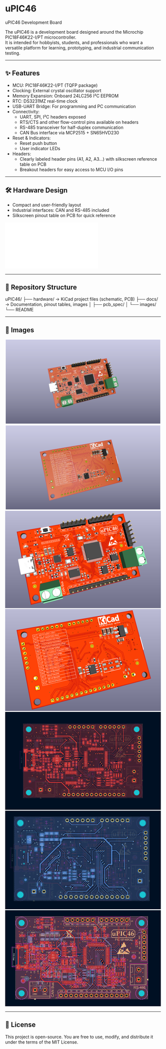 # uPIC46

uPIC46 Development Board

The uPIC46 is a development board designed around the Microchip PIC18F46K22-I/PT microcontroller.  
It is intended for hobbyists, students, and professionals who want a versatile platform for learning, prototyping, and industrial communication testing.

----------------------------------------------------
✨ Features
----------------------------------------------------
- MCU: PIC18F46K22-I/PT (TQFP package)
- Clocking: External crystal oscillator support
- Memory Expansion: Onboard 24LC256 I²C EEPROM
- RTC: DS3231MZ real-time clock
- USB-UART Bridge: For programming and PC communication
- Connectivity:
  * UART, SPI, I²C headers exposed
  * RTS/CTS and other flow-control pins available on headers
  * RS-485 transceiver for half-duplex communication
  * CAN Bus interface via MCP2515 + SN65HVD230
- Reset & Indicators:
  * Reset push button
  * User indicator LEDs
- Headers:
  * Clearly labeled header pins (A1, A2, A3…) with silkscreen reference table on PCB
  * Breakout headers for easy access to MCU I/O pins

----------------------------------------------------
🛠 Hardware Design
----------------------------------------------------
- Compact and user-friendly layout
- Industrial interfaces: CAN and RS-485 included
- Silkscreen pinout table on PCB for quick reference

![Open iBOM](hardware/uPIC46/bom/ibom.html)

----------------------------------------------------
📂 Repository Structure
----------------------------------------------------
uPIC46/
├── hardware/      → KiCad project files (schematic, PCB)
├── docs/          → Documentation, pinout tables, images
│   ├── pcb_spec/
│   └── images/
└── README

----------------------------------------------------
📸 Images
----------------------------------------------------
![PCB Top View](docs/images/uPIC46TOP.png)
![PCB Top View](docs/images/uPIC46TOPBOT.png)
![PCB Top View](docs/images/TOP.PNG)
![PCB Top View](docs/images/BOT.PNG)
![PCB Top View](docs/images/LAYTOP.PNG)
![PCB Top View](docs/images/LAYBOT.PNG)
![PCB Top View](docs/images/LAYOUT.PNG)


----------------------------------------------------
📜 License
----------------------------------------------------
This project is open-source. You are free to use, modify, and distribute it under the terms of the MIT License.
